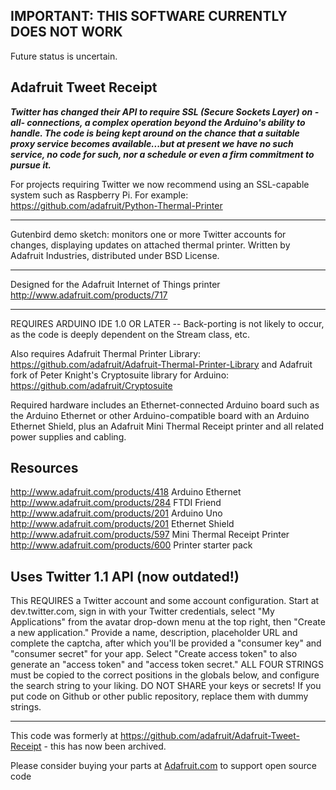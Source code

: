 ## IMPORTANT: THIS SOFTWARE CURRENTLY DOES NOT WORK
Future status is uncertain.  

## Adafruit Tweet Receipt

***Twitter has changed their API to require
SSL (Secure Sockets Layer) on -all- connections, a complex
operation beyond the Arduino's ability to handle.  The code is
being kept around on the chance that a suitable proxy service
becomes available...but at present we have no such service, no
code for such, nor a schedule or even a firm commitment to
pursue it.***

For projects requiring Twitter we now recommend
using an SSL-capable system such as Raspberry Pi.  For example:
https://github.com/adafruit/Python-Thermal-Printer

***

Gutenbird demo sketch: monitors one or more Twitter accounts
for changes, displaying updates on attached thermal printer.
Written by Adafruit Industries, distributed under BSD License.

******************************************************
Designed for the Adafruit Internet of Things printer
 http://www.adafruit.com/products/717 
******************************************************

REQUIRES ARDUINO IDE 1.0 OR LATER -- Back-porting is not likely to
occur, as the code is deeply dependent on the Stream class, etc.

Also requires Adafruit Thermal Printer Library:
  https://github.com/adafruit/Adafruit-Thermal-Printer-Library
and Adafruit fork of Peter Knight's Cryptosuite library for Arduino:
  https://github.com/adafruit/Cryptosuite

Required hardware includes an Ethernet-connected Arduino board such
as the Arduino Ethernet or other Arduino-compatible board with an
Arduino Ethernet Shield, plus an Adafruit Mini Thermal Receipt printer
and all related power supplies and cabling.

## Resources
http://www.adafruit.com/products/418 Arduino Ethernet
http://www.adafruit.com/products/284 FTDI Friend
http://www.adafruit.com/products/201 Arduino Uno
http://www.adafruit.com/products/201 Ethernet Shield
http://www.adafruit.com/products/597 Mini Thermal Receipt Printer
http://www.adafruit.com/products/600 Printer starter pack

## Uses Twitter 1.1 API (now outdated!)
This REQUIRES a Twitter account and some account
configuration.  Start at dev.twitter.com, sign in with your Twitter
credentials, select "My Applications" from the avatar drop-down menu at the
top right, then "Create a new application."  Provide a name, description,
placeholder URL and complete the captcha, after which you'll be provided a
"consumer key" and "consumer secret" for your app.  Select "Create access
token" to also generate an "access token" and "access token secret."
ALL FOUR STRINGS must be copied to the correct positions in the globals below,
and configure the search string to your liking.  DO NOT SHARE your keys or
secrets!  If you put code on Github or other public repository, replace them
with dummy strings.

-------------------------
This code was formerly at https://github.com/adafruit/Adafruit-Tweet-Receipt - this has now been archived.

Please consider buying your parts at [Adafruit.com](https://www.adafruit.com) to support open source code
